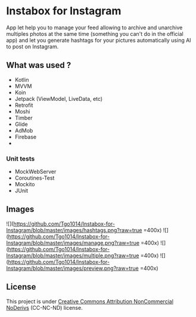 # Instabox for Instagram

App let help you to manage your feed allowing to archive and unarchive multiples photos at the same time (something you can't do in the official app) and let you generate hashtags for your pictures automatically using AI to post on Instagram.

## What was used ?

- Kotlin
- MVVM
- Koin
- Jetpack (ViewModel, LiveData, etc)
- Retrofit
- Moshi
- Timber
- Glide
- AdMob
- Firebase
- 
### Unit tests
- MockWebServer
- Coroutines-Test
- Mockito
- JUnit

## Images
![](https://github.com/Tgo1014/Instabox-for-Instagram/blob/master/images/hashtags.png?raw=true =400x)
![](https://github.com/Tgo1014/Instabox-for-Instagram/blob/master/images/manage.png?raw=true =400x)
![](https://github.com/Tgo1014/Instabox-for-Instagram/blob/master/images/multiple.png?raw=true  =400x)
![](https://github.com/Tgo1014/Instabox-for-Instagram/blob/master/images/preview.png?raw=true =400x)

## License

This project is under [Creative Commons Attribution NonCommercial NoDerivs](https://tldrlegal.com/license/creative-commons-attribution-noncommercial-noderivs-%28cc-nc-nd%29#summary) (CC-NC-ND) license.
